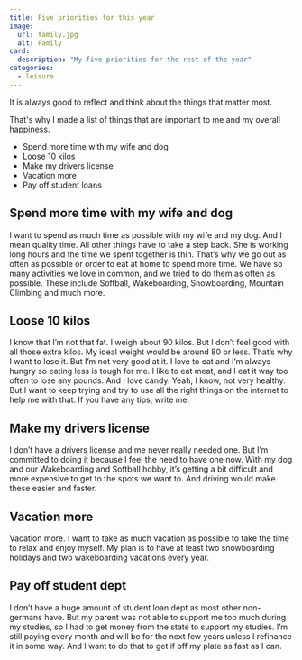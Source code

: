 ```yaml
---
title: Five priorities for this year
image:
  url: family.jpg
  alt: Family
card:
  description: "My five priorities for the rest of the year"
categories:
  - leisure
---
```

It is always good to reflect and think about the things that matter most.

That's why I made a list of things that are important to me and my overall happiness.

- Spend more time with my wife and dog
- Loose 10 kilos
- Make my drivers license
- Vacation more
- Pay off student loans

## Spend more time with my wife and dog
I want to spend as much time as possible with my wife and my dog. And I mean quality time. All other things have to take a step back. She is working long hours and the time we spent together is thin. That’s why we go out as often as possible or order to eat at home to spend more time. We have so many activities we love in common, and we tried to do them as often as possible. These include Softball, Wakeboarding, Snowboarding, Mountain Climbing and much more.

## Loose 10 kilos
I know that I’m not that fat. I weigh about 90 kilos. But I don’t feel good with all those extra kilos. My ideal weight would be around 80 or less. That’s why I want to lose it. But I’m not very good at it. I love to eat and I’m always hungry so eating less is tough for me. I like to eat meat, and I eat it way too often to lose any pounds. And I love candy. Yeah, I know, not very healthy. But I want to keep trying and try to use all the right things on the internet to help me with that. If you have any tips, write me.

## Make my drivers license
I don’t have a drivers license and me never really needed one. But I’m committed to doing it because I feel the need to have one now. With my dog and our Wakeboarding and Softball hobby, it’s getting a bit difficult and more expensive to get to the spots we want to. And driving would make these easier and faster.

## Vacation more
Vacation more. I want to take as much vacation as possible to take the time to relax and enjoy myself. My plan is to have at least two snowboarding holidays and two wakeboarding vacations every year.

## Pay off student dept
I don’t have a huge amount of student loan dept as most other non-germans have. But my parent was not able to support me too much during my studies, so I had to get money from the state to support my studies.
I’m still paying every month and will be for the next few years unless I refinance it in some way. And I want to do that to get if off my plate as fast as I can.
